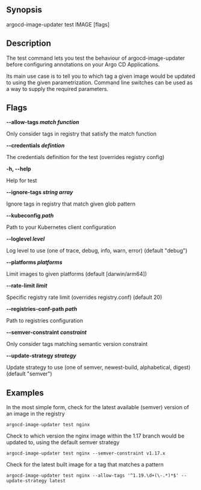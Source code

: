 ## Synopsis

argocd-image-updater test IMAGE [flags]

## Description

The test command lets you test the behaviour of argocd-image-updater before
configuring annotations on your Argo CD Applications.

Its main use case is to tell you to which tag a given image would be updated
to using the given parametrization. Command line switches can be used as a
way to supply the required parameters.
  
## Flags

**--allow-tags *match function***            
      
Only consider tags in registry that satisfy the match function
      
**--credentials *defintion***            

The credentials definition for the test (overrides registry config)

**-h, --help**

Help for test
      
**--ignore-tags *string array***

Ignore tags in registry that match given glob pattern

**--kubeconfig *path***            

Path to your Kubernetes client configuration
      
**--loglevel *level***

Log level to use (one of trace, debug, info, warn, error) (default "debug")
      
**--platforms *platforms***   

Limit images to given platforms (default [darwin/arm64])

**--rate-limit *limit***    

Specific registry rate limit (overrides registry.conf) (default 20)

**--registries-conf-path *path***

Path to registries configuration
 
**--semver-constraint *constraint***  

Only consider tags matching semantic version constraint

**--update-strategy *strategy***

Update strategy to use (one of semver, newest-build, alphabetical, digest) (default "semver")

## Examples

In the most simple form, check for the latest available (semver) version of
an image in the registry

`argocd-image-updater test nginx`

Check to which version the nginx image within the 1.17 branch would be
updated to, using the default semver strategy

`argocd-image-updater test nginx --semver-constraint v1.17.x`

Check for the latest built image for a tag that matches a pattern

`argocd-image-updater test nginx --allow-tags '^1.19.\d+(\-.*)*$' --update-strategy latest`
